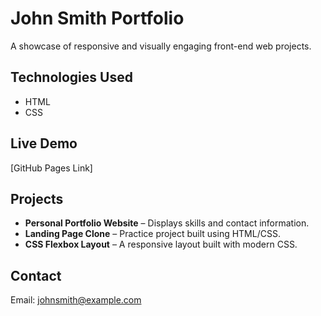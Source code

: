 # John Smith Portfolio

A showcase of responsive and visually engaging front-end web projects.

## Technologies Used
- HTML
- CSS

## Live Demo
[GitHub Pages Link]

## Projects
- **Personal Portfolio Website** – Displays skills and contact information.
- **Landing Page Clone** – Practice project built using HTML/CSS.
- **CSS Flexbox Layout** – A responsive layout built with modern CSS.

## Contact
Email: johnsmith@example.com
